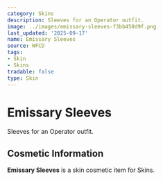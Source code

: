 ```yaml
---
category: Skins
description: Sleeves for an Operator outfit.
image: ../images/emissary-sleeves-f3bb450d9f.png
last_updated: '2025-09-17'
name: Emissary Sleeves
source: WFCD
tags:
- Skin
- Skins
tradable: false
type: Skin
---
```


# Emissary Sleeves

Sleeves for an Operator outfit.

## Cosmetic Information

**Emissary Sleeves** is a skin cosmetic item for Skins.

